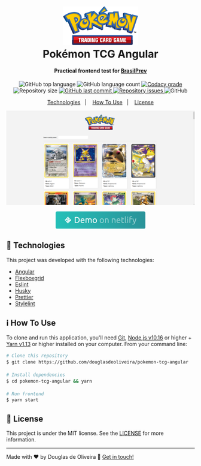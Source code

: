 <h1 align="center">
    <img alt="finch" src=".github/pokemon-tcg-logo.png" width="200" />
    <br>
    Pokémon TCG Angular
</h1>
<h4 align="center">
  Practical frontend test for <a href="https://www1.brasilprev.com.br/" target="_blank">BrasilPrev</a>
</h4>

<p align="center">
  <img alt="GitHub top language" src="https://img.shields.io/github/languages/top/douglasdeoliveira/pokemon-tcg-angular.svg">

  <img alt="GitHub language count" src="https://img.shields.io/github/languages/count/douglasdeoliveira/pokemon-tcg-angular.svg">

  <a href="https://app.codacy.com/manual/douglasdeoliveira/pokemon-tcg-angular?utm_source=github.com&utm_medium=referral&utm_content=douglasdeoliveira/pokemon-tcg-angular&utm_campaign=Badge_Grade_Dashboard">
    <img alt="Codacy grade" src="https://api.codacy.com/project/badge/Grade/2757534fb4d84245843044583fc501c6">
  </a>

  <img alt="Repository size" src="https://img.shields.io/github/repo-size/douglasdeoliveira/pokemon-tcg-angular.svg">

  <a href="https://github.com/douglasdeoliveira/pokemon-tcg-angular/commits/master">
    <img alt="GitHub last commit" src="https://img.shields.io/github/last-commit/douglasdeoliveira/pokemon-tcg-angular.svg">
  </a>

  <a href="https://github.com/douglasdeoliveira/pokemon-tcg-angular/issues">
    <img alt="Repository issues" src="https://img.shields.io/github/issues/douglasdeoliveira/pokemon-tcg-angular.svg">
  </a>

  <img alt="GitHub" src="https://img.shields.io/github/license/douglasdeoliveira/pokemon-tcg-angular.svg">
</p>

<p align="center">
  <a href="#rocket-technologies">Technologies</a>&nbsp;&nbsp;&nbsp;|&nbsp;&nbsp;&nbsp;
  <a href="#information_source-how-to-use">How To Use</a>&nbsp;&nbsp;&nbsp;|&nbsp;&nbsp;&nbsp;
  <a href="#memo-license">License</a>
</p>

![App Screenshot](.github/screenshot.png)

<p align="center">
  <a href="https://keen-lamport-0e3f9f.netlify.app/" target="_blank">
    <img alt="Demo on Netlify" src=".github/btn-demo.png">
  </a>
</p>

## :rocket: Technologies

This project was developed with the following technologies:

- [Angular](https://angular.io/)
- [Flexboxgrid](http://flexboxgrid.com/)
- [Eslint](https://eslint.org/)
- [Husky](https://github.com/typicode/husky)
- [Prettier](https://prettier.io/)
- [Stylelint](https://stylelint.io/)

## :information_source: How To Use

To clone and run this application, you'll need [Git](https://git-scm.com), [Node.js v10.16][nodejs] or higher + [Yarn v1.13][yarn] or higher installed on your computer. From your command line:

```bash
# Clone this repository
$ git clone https://github.com/douglasdeoliveira/pokemon-tcg-angular

# Install dependencies
$ cd pokemon-tcg-angular && yarn

# Run frontend
$ yarn start
```

## :memo: License

This project is under the MIT license. See the [LICENSE](https://github.com/douglasdeoliveira/pokemon-tcg-angular/blob/master/LICENSE) for more information.

---

Made with ♥ by Douglas de Oliveira :wave: [Get in touch!](https://www.linkedin.com/in/douglasoliveiraa/)

[nodejs]: https://nodejs.org/
[yarn]: https://yarnpkg.com/
